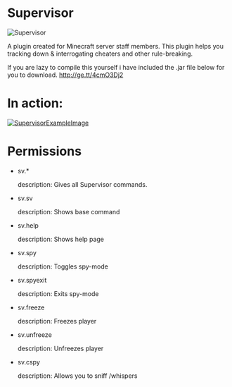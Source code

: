 # Supervisor

![Supervisor](http://i.imgur.com/Mg23N5N.png)

A plugin created for Minecraft server staff members. This plugin helps you tracking down & interrogating cheaters and other rule-breaking.

If you are lazy to compile this yourself i have included the .jar file below for you to download.
http://ge.tt/4cmO3Dj2

# In action:
[![SupervisorExampleImage](https://img.youtube.com/vi/z_vcW8whJHg/0.jpg)](https://www.youtube.com/watch?v=z_vcW8whJHg)

# Permissions
* sv.*

     description: Gives all Supervisor commands.
* sv.sv

     description: Shows base command
* sv.help

     description: Shows help page
* sv.spy

     description: Toggles spy-mode
* sv.spyexit

     description: Exits spy-mode
* sv.freeze

     description: Freezes player
* sv.unfreeze

     description: Unfreezes player
* sv.cspy

     description: Allows you to sniff /whispers


